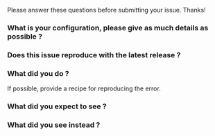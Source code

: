 Please answer these questions before submitting your issue. Thanks!

### What is your configuration, please give as much details as possible ?

### Does this issue reproduce with the latest release ?

### What did you do ?

If possible, provide a recipe for reproducing the error.

### What did you expect to see ?

### What did you see instead ?
		